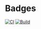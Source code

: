 # Badges
[![CI](https://github.com/foliet/account/actions/workflows/static-analysis.yaml/badge.svg)](https://github.com/foliet/account/actions/workflows/static-analysis.yaml)
[![Build](https://github.com/foliet/account/actions/workflows/docker-publish.yml/badge.svg)](https://github.com/foliet/account/actions/workflows/docker-publish.yml)